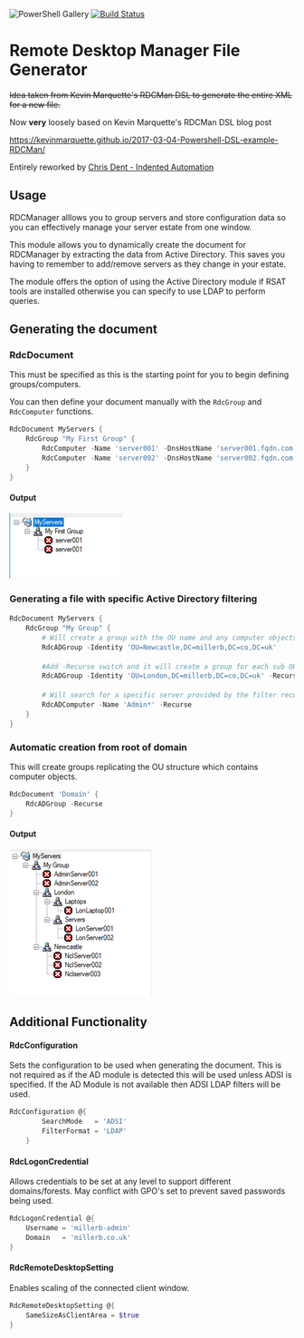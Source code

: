 ![PowerShell Gallery](https://img.shields.io/powershellgallery/v/RdcManager?style=flat-square) [![Build Status](https://dev.azure.com/brettmillerb/RDCMan/_apis/build/status/RDCMan%20Build?branchName=master)](https://dev.azure.com/brettmillerb/RDCMan/_build/latest?definitionId=1&branchName=master)

# Remote Desktop Manager File Generator

~~Idea taken from Kevin Marquette's RDCMan DSL to generate the entire XML for a new file.~~

Now **very** loosely based on Kevin Marquette's RDCMan DSL blog post

https://kevinmarquette.github.io/2017-03-04-Powershell-DSL-example-RDCMan/

Entirely reworked by [Chris Dent - Indented Automation](https://github.com/indented-automation)

## Usage
RDCManager alllows you to group servers and store configuration data so you can effectively manage your server estate from one window.

This module allows you to dynamically create the document for RDCManager by extracting the data from Active Directory. This saves you having to remember to add/remove servers as they change in your estate.

The module offers the option of using the Active Directory module if RSAT tools are installed otherwise you can specify to use LDAP to perform queries.

## Generating the document

### RdcDocument
This must be specified as this is the starting point for you to begin defining groups/computers.

You can then define your document manually with the `RdcGroup` and `RdcComputer` functions.

```powershell
RdcDocument MyServers {
    RdcGroup "My First Group" {
        RdcComputer -Name 'server001' -DnsHostName 'server001.fqdn.com' -IPv4address '10.0.0.1'
        RdcComputer -Name 'server002' -DnsHostName 'server002.fqdn.com' -IPv4address '10.0.0.2'
    }
}
```
#### Output
![RDCManBasicOutput](/RDCManager/img/ZMRivZa5sA.png)

### Generating a file with specific Active Directory filtering
```powershell
RdcDocument MyServers {
    RdcGroup "My Group" {
        # Will create a group with the OU name and any computer objects within
        RdcADGroup -Identity 'OU=Newcastle,DC=millerb,DC=co,DC=uk'

        #Add -Recurse switch and it will create a group for each sub OU and add members accordingly
        RdcADGroup -Identity 'OU=London,DC=millerb,DC=co,DC=uk' -Recurse
        
        # Will search for a specific server provided by the filter recursing all OU's
        RdcADComputer -Name 'Admin*' -Recurse
    }
}
```

### Automatic creation from root of domain
This will create groups replicating the OU structure which contains computer objects.

```powershell
RdcDocument 'Domain' {
    RdcADGroup -Recurse
}
```

#### Output
![RDCManOutput](/RDCManager/img/xIkQfDVql2.png)

## Additional Functionality

#### RdcConfiguration
Sets the configuration to be used when generating the document. This is not required as if the AD module is detected this will be used unless ADSI is specified. If the AD Module is not available then ADSI LDAP filters will be used.

```powershell
RdcConfiguration @{
        SearchMode   = 'ADSI'
        FilterFormat = 'LDAP'
    }
```

#### RdcLogonCredential
Allows credentials to be set at any level to support different domains/forests. May conflict with GPO's set to prevent saved passwords being used.

```powershell
RdcLogonCredential @{
    Username = 'millerb-admin'
    Domain   = 'millerb.co.uk'
}
```
#### RdcRemoteDesktopSetting
Enables scaling of the connected client window.
```powershell
RdcRemoteDesktopSetting @{
    SameSizeAsClientArea = $true
}
```